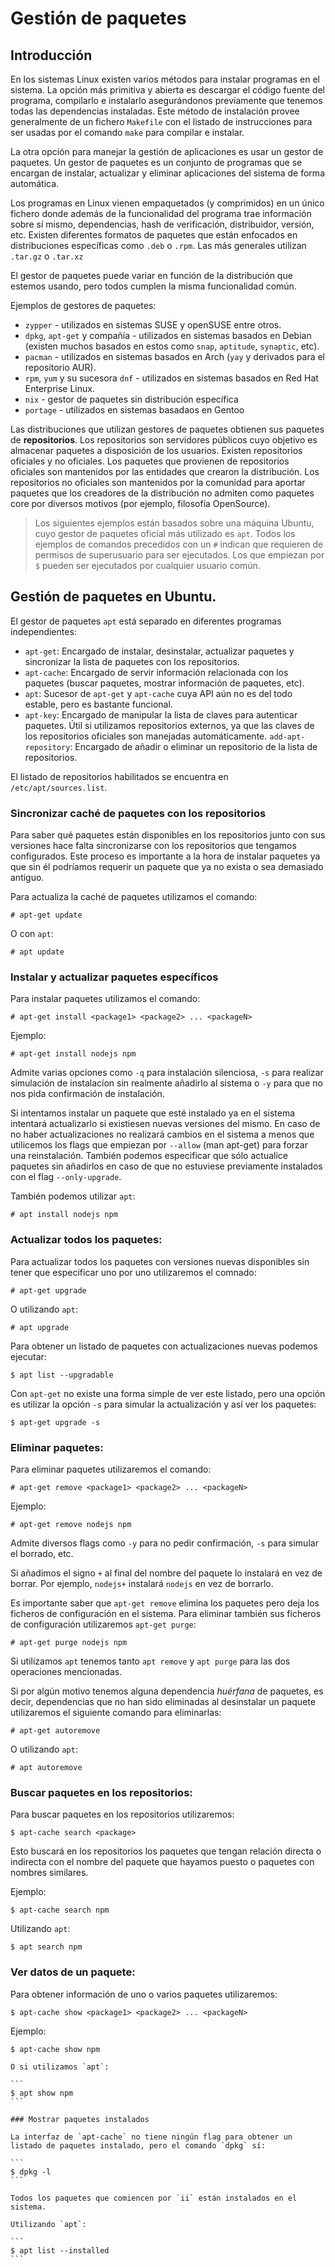# Gestión de paquetes

## Introducción

En los sistemas Linux existen varios métodos para instalar programas en el sistema. La opción más primitiva y abierta es descargar el código fuente del programa, compilarlo e instalarlo asegurándonos previamente que tenemos todas las dependencias instaladas. Este método de instalación provee generalmente de un fichero `Makefile` con el listado de instrucciones para ser usadas por el comando `make` para compilar e instalar.

La otra opción para manejar la gestión de aplicaciones es usar un gestor de paquetes. Un gestor de paquetes es un conjunto de programas que se encargan de instalar, actualizar y eliminar aplicaciones del sistema de forma automática.

Los programas en Linux vienen empaquetados (y comprimidos) en un único fichero donde además de la funcionalidad del programa trae información sobre sí mismo, dependencias, hash de verificación, distribuidor, versión, etc. Existen diferentes formatos de paquetes que están enfocados en distribuciones específicas como `.deb` o `.rpm`. Las más generales utilizan `.tar.gz` o `.tar.xz`

El gestor de paquetes puede variar en función de la distribución que estemos usando, pero todos cumplen la misma funcionalidad común.

Ejemplos de gestores de paquetes:

- `zypper` - utilizados en sistemas SUSE y openSUSE entre otros.
- `dpkg`, `apt-get` y compañía - utilizados en sistemas basados en Debian (existen muchos basados en estos como `snap`, `aptitude`, `synaptic`, etc).
- `pacman` - utilizados en sistemas basados en Arch (`yay` y derivados para el repositorio AUR).
- `rpm`, `yum` y su sucesora `dnf` - utilizados en sistemas basados en Red Hat Enterprise Linux.
- `nix` - gestor de paquetes sin distribución específica
- `portage` - utilizados en sistemas basadaos en Gentoo

Las distribuciones que utilizan gestores de paquetes obtienen sus paquetes de **repositorios**. Los repositorios son servidores públicos cuyo objetivo es almacenar paquetes a disposición de los usuarios. Existen repositorios oficiales y no oficiales. Los paquetes que provienen de repositorios oficiales son mantenidos por las entidades que crearon la distribución. Los repositorios no oficiales son mantenidos por la comunidad para aportar paquetes que los creadores de la distribución no admiten como paquetes core por diversos motivos (por ejemplo, filosofía OpenSource).

> Los siguientes ejemplos están basados sobre una máquina Ubuntu, cuyo gestor de paquetes oficial más utilizado es `apt`.
> Todos los ejemplos de comandos precedidos con un `#` indican que requieren de permisos de superusuario para ser ejecutados. Los que empiezan por `$` pueden ser ejecutados por cualquier usuario común.

## Gestión de paquetes en Ubuntu.

El gestor de paquetes `apt` está separado en diferentes programas independientes:

- `apt-get`: Encargado de instalar, desinstalar, actualizar paquetes y sincronizar la lista de paquetes con los repositorios.
- `apt-cache`: Encargado de servir información relacionada con los paquetes (buscar paquetes, mostrar información de paquetes, etc).
- `apt`: Sucesor de `apt-get` y `apt-cache` cuya API aún no es del todo estable, pero es bastante funcional.
- `apt-key`: Encargado de manipular la lista de claves para autenticar paquetes. Útil si utilizamos repositorios externos, ya que las claves de los repositorios oficiales son manejadas automáticamente.
`add-apt-repository`: Encargado de añadir o eliminar un repositorio de la lista de repositorios.

El listado de repositorios habilitados se encuentra en `/etc/apt/sources.list`.

### Sincronizar caché de paquetes con los repositorios

Para saber qué paquetes están disponibles en los repositorios junto con sus versiones hace falta sincronizarse con los repositorios que tengamos configurados. Este proceso es importante a la hora de instalar paquetes ya que sin él podríamos requerir un paquete que ya no exista o sea demasiado antiguo.

Para actualiza la caché de paquetes utilizamos el comando:

```shell
# apt-get update
```

O con `apt`:

```shell
# apt update
```

### Instalar y actualizar paquetes específicos

Para instalar paquetes utilizamos el comando:

```shell
# apt-get install <package1> <package2> ... <packageN>
```

Ejemplo:

```shell
# apt-get install nodejs npm
```

Admite varias opciones como `-q` para instalación silenciosa, `-s` para realizar simulación de instalacíon sin realmente añadirlo al sistema o `-y` para que no nos pida confirmación de instalación.

Si intentamos instalar un paquete que esté instalado ya en el sistema intentará actualizarlo si existiesen nuevas versiones del mismo. En caso de no haber actualizaciones no realizará cambios en el sistema a menos que utilicemos los flags que empiezan por `--allow` (man apt-get) para forzar una reinstalación. También podemos especificar que sólo actualice paquetes sin añadirlos en caso de que no estuviese previamente instalados con el flag `--only-upgrade`.

También podemos utilizar `apt`:

```shell
# apt install nodejs npm
```

### Actualizar todos los paquetes:

Para actualizar todos los paquetes con versiones nuevas disponibles sin tener que especificar uno por uno utilizaremos el comnado:

```shell
# apt-get upgrade
```

O utilizando `apt`:

```shell
# apt upgrade
```

Para obtener un listado de paquetes con actualizaciones nuevas podemos ejecutar:

```shell
$ apt list --upgradable
```

Con `apt-get` no existe una forma simple de ver este listado, pero una opción es utilizar la opción `-s` para simular la actualización y así ver los paquetes:

```shell
$ apt-get upgrade -s
```

### Eliminar paquetes:

Para eliminar paquetes utilizaremos el comando:

```shell
# apt-get remove <package1> <package2> ... <packageN>
```

Ejemplo:

```shell
# apt-get remove nodejs npm
```

Admite diversos flags como `-y` para no pedir confirmación, `-s` para simular el borrado, etc.

Si añadimos el signo `+` al final del nombre del paquete lo instalará en vez de borrar. Por ejemplo, `nodejs+` instalará `nodejs` en vez de borrarlo.

Es importante saber que `apt-get remove` elimina los paquetes pero deja los ficheros de configuración en el sistema. Para eliminar también sus ficheros de configuración utilizaremos `apt-get purge`:

```shell
# apt-get purge nodejs npm
```

Si utilizamos `apt` tenemos tanto `apt remove` y `apt purge` para las dos operaciones mencionadas.

Si por algún motivo tenemos alguna dependencia _huérfana_ de paquetes, es decir, dependencias que no han sido eliminadas al desinstalar un paquete utilizaremos el siguiente comando para eliminarlas:

```shell
# apt-get autoremove
```

O utilizando `apt`:

```shell
# apt autoremove
```

### Buscar paquetes en los repositorios:

Para buscar paquetes en los repositorios utilizaremos:

```
$ apt-cache search <package>
```

Esto buscará en los repositorios los paquetes que tengan relación directa o indirecta con el nombre del paquete que hayamos puesto o paquetes con nombres similares.

Ejemplo:

```
$ apt-cache search npm
```

Utilizando `apt`:

```
$ apt search npm
```

### Ver datos de un paquete:

Para obtener información de uno o varios paquetes utilizaremos:

```
$ apt-cache show <package1> <package2> ... <packageN>
```

Ejemplo:

```
$ apt-cache show npm
```

````
O si utilizamos `apt`:

```
$ apt show npm
```

### Mostrar paquetes instalados

La interfaz de `apt-cache` no tiene ningún flag para obtener un listado de paquetes instalado, pero el comando `dpkg` sí:

```
$ dpkg -l
```

Todos los paquetes que comiencen por `ii` están instalados en el sistema.

Utilizando `apt`:

```
$ apt list --installed
```


